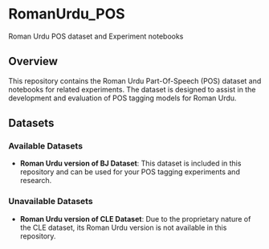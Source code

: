 # RomanUrdu_POS
Roman Urdu POS dataset and Experiment notebooks

## Overview
This repository contains the Roman Urdu Part-Of-Speech (POS) dataset and notebooks for related experiments. The dataset is designed to assist in the development and evaluation of POS tagging models for Roman Urdu.

## Datasets
### Available Datasets
- **Roman Urdu version of BJ Dataset**: This dataset is included in this repository and can be used for your POS tagging experiments and research.

### Unavailable Datasets
- **Roman Urdu version of CLE Dataset**: Due to the proprietary nature of the CLE dataset, its Roman Urdu version is not available in this repository.

